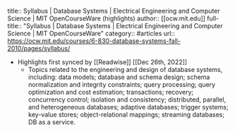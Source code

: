 title:: Syllabus | Database Systems | Electrical Engineering and Computer Science | MIT OpenCourseWare (highlights)
author:: [[ocw.mit.edu]]
full-title:: "Syllabus | Database Systems | Electrical Engineering and Computer Science | MIT OpenCourseWare"
category:: #articles
url:: https://ocw.mit.edu/courses/6-830-database-systems-fall-2010/pages/syllabus/

- Highlights first synced by [[Readwise]] [[Dec 26th, 2022]]
	- Topics related to the engineering and design of database systems, including: data models; database and schema design; schema normalization and integrity constraints; query processing; query optimization and cost estimation; transactions; recovery; concurrency control; isolation and consistency; distributed, parallel, and heterogeneous databases; adaptive databases; trigger systems; key-value stores; object-relational mappings; streaming databases; DB as a service.